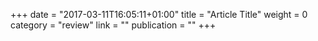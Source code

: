 +++
date = "2017-03-11T16:05:11+01:00"
title = "Article Title"
weight = 0
category = "review"
link = ""
publication = "" 
+++

